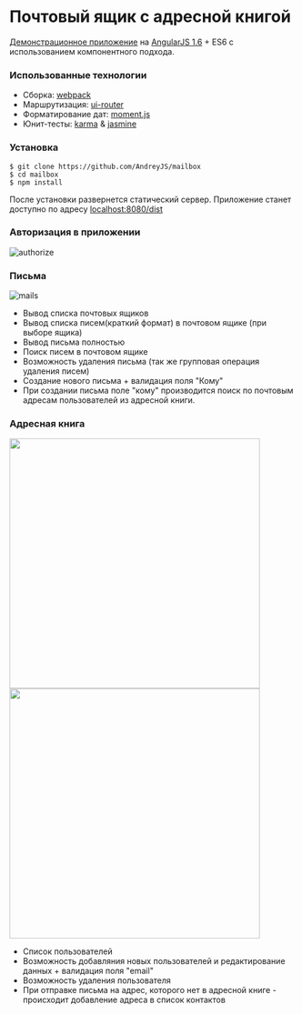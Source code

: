 # Почтовый ящик с адресной книгой
[Демонстрационное приложение](https://andreyjs.github.io) на [AngularJS 1.6](https://angularjs.org/) + ES6 с использованием компонентного подхода.

### Использованные технологии
 * Сборка: [webpack](http://webpack.github.io/)
 * Маршрутизация: [ui-router](https://ui-router.github.io/)
 * Форматирование дат: [moment.js](https://momentjs.com/)
 * Юнит-тесты: [karma](https://karma-runner.github.io/1.0/index.html) & [jasmine](https://jasmine.github.io/)
 
### Установка
```
$ git clone https://github.com/AndreyJS/mailbox
$ cd mailbox
$ npm install
```
После установки развернется статический сервер. Приложение станет доступно по адресу [localhost:8080/dist](http://localhost:8080/dist)

### Авторизация в приложении 
![authorize](https://cldup.com/kc5RGeEAC0.png)

### Письма
![mails](https://cldup.com/7SXjLf7AZo.png)
 * Вывод списка почтовых ящиков 
 * Вывод списка писем(краткий формат) в почтовом ящике (при выборе ящика) 
 * Вывод письма полностью 
 * Поиск писем в почтовом ящике 
 * Возможность удаления письма (так же групповая операция удаления писем) 
 * Создание нового письма + валидация поля "Кому"
 * При создании письма поле "кому" производится поиск по почтовым адресам пользователей из адресной книги. 

### Адресная книга
<img src="https://cldup.com/vfheMWt39Y.png" width="440" /> <img src="https://cldup.com/G3kP16J_Wa.png" width="440" />
 * Список пользователей 
 * Возможность добавляния новых пользователей и редактирование данных + валидация поля "email" 
 * Возможность удаления пользователя 
 * При отправке письма на адрес, которого нет в адресной книге - происходит добавление адреса в список контактов
